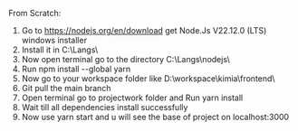 From Scratch:
1.	Go to https://nodejs.org/en/download  get Node.Js V22.12.0 (LTS) windows installer
2.	Install it in C:\Langs\
3.	Now open terminal go to the directory C:\Langs\nodejs\
4.	Run npm install --global yarn
5.	Now go to your workspace folder like D:\workspace\kimia\frontend\
6.	Git pull the main branch
7.	Open terminal go to projectwork folder and Run yarn install
8.	Wait till all dependencies  install successfully 
9.	Now use yarn start and u will see the base of project on localhost:3000
